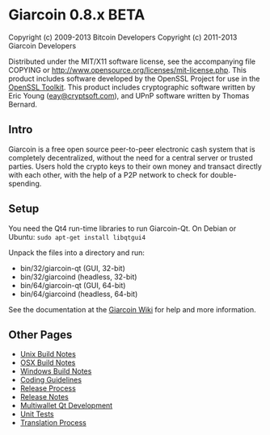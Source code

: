 Giarcoin 0.8.x BETA
====================

Copyright (c) 2009-2013 Bitcoin Developers
Copyright (c) 2011-2013 Giarcoin Developers

Distributed under the MIT/X11 software license, see the accompanying
file COPYING or http://www.opensource.org/licenses/mit-license.php.
This product includes software developed by the OpenSSL Project for use in the [OpenSSL Toolkit](http://www.openssl.org/). This product includes
cryptographic software written by Eric Young ([eay@cryptsoft.com](mailto:eay@cryptsoft.com)), and UPnP software written by Thomas Bernard.


Intro
---------------------
Giarcoin is a free open source peer-to-peer electronic cash system that is
completely decentralized, without the need for a central server or trusted
parties.  Users hold the crypto keys to their own money and transact directly
with each other, with the help of a P2P network to check for double-spending.


Setup
---------------------
You need the Qt4 run-time libraries to run Giarcoin-Qt. On Debian or Ubuntu:
	`sudo apt-get install libqtgui4`

Unpack the files into a directory and run:

- bin/32/giarcoin-qt (GUI, 32-bit)
- bin/32/giarcoind (headless, 32-bit)
- bin/64/giarcoin-qt (GUI, 64-bit)
- bin/64/giarcoind (headless, 64-bit)

See the documentation at the [Giarcoin Wiki](http://giarcoin.info)
for help and more information.


Other Pages
---------------------
- [Unix Build Notes](build-unix.md)
- [OSX Build Notes](build-osx.md)
- [Windows Build Notes](build-msw.md)
- [Coding Guidelines](coding.md)
- [Release Process](release-process.md)
- [Release Notes](release-notes.md)
- [Multiwallet Qt Development](multiwallet-qt.md)
- [Unit Tests](unit-tests.md)
- [Translation Process](translation_process.md)
